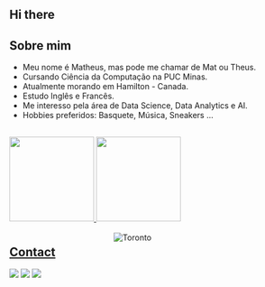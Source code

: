 ## Hi there

## Sobre mim

- Meu nome é Matheus, mas pode me chamar de Mat ou Theus.
- Cursando Ciência da Computação na PUC Minas.
- Atualmente morando em Hamilton - Canada.
- Estudo Inglês e Francês.
- Me interesso pela área de Data Science, Data Analytics e AI.
- Hobbies preferidos: Basquete, Música, Sneakers ... 

##

<div>
  <a href="https://github.com/matsribeiro">
  <img height="150em" src="https://github-readme-stats.vercel.app/api?username=matsribeiro&show_icons=true&theme=dark&include_all_commits=true&count_private=true"/>
  <img height="150em" src="https://github-readme-stats.vercel.app/api/top-langs/?username=matsribeiro&layout=compact&langs_count=7&theme=dark"/>
</div>
<div style="display: inline_block;width:50%;height:10"><br>
  <img align="right" alt="Toronto" src="https://media.giphy.com/media/XeqLFn14rnMbt632em/giphy.gif">
</div>

## Contact
  
<div> 
  <a href="https://instagram.com/tteur_" target="_blank"><img src="https://img.shields.io/badge/-Instagram-%23E4405F?style=for-the-badge&logo=instagram&logoColor=white" target="_blank"></a>
  <a href = "mailto:mravelar2001@gmail.com"><img src="https://img.shields.io/badge/-Gmail-%23333?style=for-the-badge&logo=gmail&logoColor=white" target="_blank"></a>
  <a href="https://www.linkedin.com/in/matribeiro" target="_blank"><img src="https://img.shields.io/badge/-LinkedIn-%230077B5?style=for-the-badge&logo=linkedin&logoColor=white" target="_blank"></a> 
</div>
